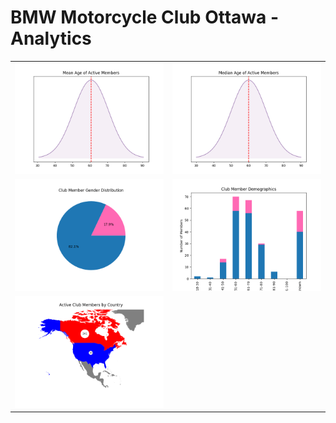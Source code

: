 # BMW Motorcycle Club Ottawa - Analytics

<table>
    <tr>
        <td><img src="./figures/club-member-mean-age-distribution.png" alt="Club Member Mean Age Distribution"></td>
        <td><img src="./figures/club-member-median-age-distribution.png" alt="Club Member Median Age Distribution"></td>
    </tr>
    <tr>
        <td><img src="./figures/club-member-gender-distribution.png" alt="Club Member Gender Distribution"></td>
        <td><img src="./figures/club-member-age-gender-distribution.png" alt="Club Member Age & Gender Distribution"></td>
    </tr>
    <tr>
        <td><img src="./figures/club-member-country-distribution.png" alt="Club Member Country Distribution"></td>
        <td></td>
    </tr>
</table>